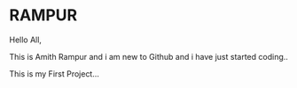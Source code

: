 # RAMPUR

Hello All,

This is Amith Rampur and i am new to Github and i have just started coding..

This is my First Project...
